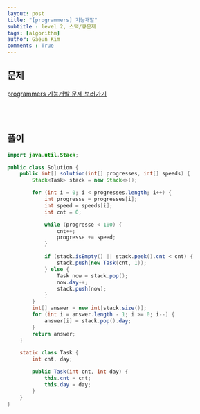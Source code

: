 ```yaml
---
layout: post
title: "[programmers] 기능개발"
subtitle : level 2, 스택/큐문제
tags: [algorithm]
author: Gaeun Kim
comments : True
---
```


<h2>문제</h2>

[programmers 기능개발 문제 보러가기](https://programmers.co.kr/learn/courses/30/lessons/42586)

<br><br>

<h2>풀이</h2>

```java
import java.util.Stack;

public class Solution {
	public int[] solution(int[] progresses, int[] speeds) {
		Stack<Task> stack = new Stack<>();

		for (int i = 0; i < progresses.length; i++) {
			int progresse = progresses[i];
			int speed = speeds[i];
			int cnt = 0;

			while (progresse < 100) {
				cnt++;
				progresse += speed;
			}

			if (stack.isEmpty() || stack.peek().cnt < cnt) {
				stack.push(new Task(cnt, 1));
			} else {
				Task now = stack.pop();
				now.day++;
				stack.push(now);
			}
		}
		int[] answer = new int[stack.size()];
		for (int i = answer.length - 1; i >= 0; i--) {
			answer[i] = stack.pop().day;
		}
		return answer;
	}

	static class Task {
		int cnt, day;

		public Task(int cnt, int day) {
			this.cnt = cnt;
			this.day = day;
		}
	}
}
```

<br><br>
